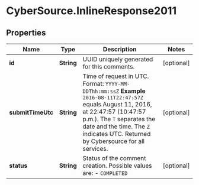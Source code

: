 # CyberSource.InlineResponse2011

## Properties
Name | Type | Description | Notes
------------ | ------------- | ------------- | -------------
**id** | **String** | UUID uniquely generated for this comments.  | [optional] 
**submitTimeUtc** | **String** | Time of request in UTC. Format: `YYYY-MM-DDThh:mm:ssZ` **Example** `2016-08-11T22:47:57Z` equals August 11, 2016, at 22:47:57 (10:47:57 p.m.). The `T` separates the date and the time. The `Z` indicates UTC.  Returned by Cybersource for all services.  | [optional] 
**status** | **String** | Status of the comment creation. Possible values are: - `COMPLETED`  | [optional] 


